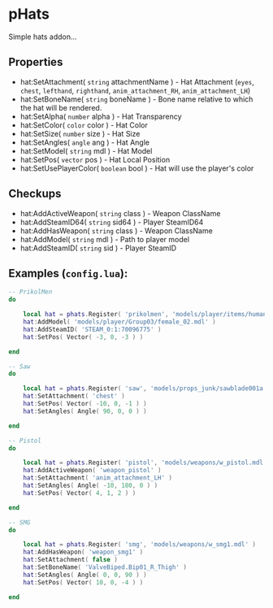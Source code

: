 # pHats
Simple hats addon...

## Properties
- hat:SetAttachment( `string` attachmentName ) - Hat Attachment (`eyes`, `chest`, `lefthand`, `righthand`, `anim_attachment_RH`, `anim_attachment_LH`)
- hat:SetBoneName( `string` boneName ) - Bone name relative to which the hat will be rendered.
- hat:SetAlpha( `number` alpha ) - Hat Transparency
- hat:SetColor( `color` color ) - Hat Color
- hat:SetSize( `number` size ) - Hat Size
- hat:SetAngles( `angle` ang ) - Hat Angle
- hat:SetModel( `string` mdl ) - Hat Model
- hat:SetPos( `vector` pos ) - Hat Local Position
- hat:SetUsePlayerColor( `boolean` bool ) - Hat will use the player's color

## Checkups
- hat:AddActiveWeapon( `string` class ) - Weapon ClassName
- hat:AddSteamID64( `string` sid64 ) - Player SteamID64
- hat:AddHasWeapon( `string` class ) - Weapon ClassName
- hat:AddModel( `string` mdl ) - Path to player model
- hat:AddSteamID( `string` sid ) - Player SteamID

## Examples (`config.lua`):
```lua
-- PrikolMen
do

    local hat = phats.Register( 'prikolmen', 'models/player/items/humans/top_hat.mdl' )
    hat:AddModel( 'models/player/Group03/female_02.mdl' )
    hat:AddSteamID( 'STEAM_0:1:70096775' )
    hat:SetPos( Vector( -3, 0, -3 ) )

end

-- Saw
do

    local hat = phats.Register( 'saw', 'models/props_junk/sawblade001a.mdl' )
    hat:SetAttachment( 'chest' )
    hat:SetPos( Vector( -10, 0, -1 ) )
    hat:SetAngles( Angle( 90, 0, 0 ) )

end

-- Pistol
do

    local hat = phats.Register( 'pistol', 'models/weapons/w_pistol.mdl' )
    hat:AddActiveWeapon( 'weapon_pistol' )
    hat:SetAttachment( 'anim_attachment_LH' )
    hat:SetAngles( Angle( -10, 180, 0 ) )
    hat:SetPos( Vector( 4, 1, 2 ) )

end

-- SMG
do

    local hat = phats.Register( 'smg', 'models/weapons/w_smg1.mdl' )
    hat:AddHasWeapon( 'weapon_smg1' )
    hat:SetAttachment( false )
    hat:SetBoneName( 'ValveBiped.Bip01_R_Thigh' )
    hat:SetAngles( Angle( 0, 0, 90 ) )
    hat:SetPos( Vector( 10, 0, -4 ) )

end
```
